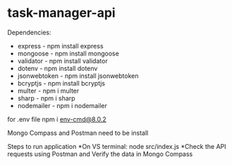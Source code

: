 # task-manager-api

Dependencies:
* express - npm install express
* mongoose - npm install mongoose
* validator - npm install validator
* dotenv - npm install dotenv
* jsonwebtoken - npm install jsonwebtoken
* bcryptjs - npm install bcryptjs
* multer - npm i multer
* sharp - npm i sharp
* nodemailer - npm i nodemailer

for .env file
npm i env-cmd@8.0.2

Mongo Compass and Postman need to be install

Steps to run application
*On VS terminal: node src/index.js
*Check the API requests using Postman and Verify the data in Mongo Compass
